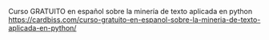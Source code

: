 

Curso GRATUITO en español sobre la minería de texto aplicada en python
https://cardbiss.com/curso-gratuito-en-espanol-sobre-la-mineria-de-texto-aplicada-en-python/
